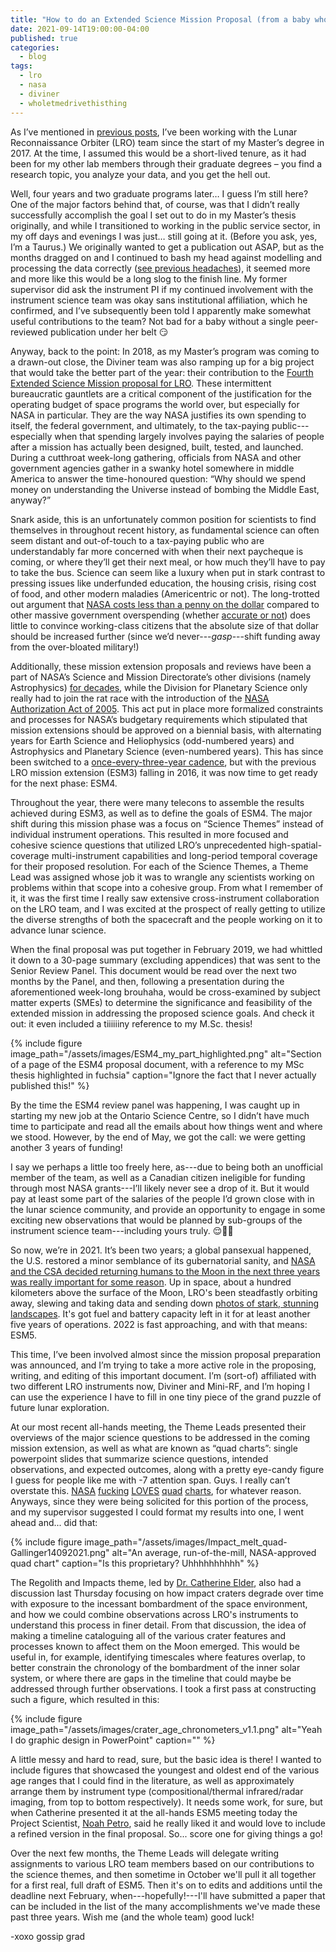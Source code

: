 ```yaml
---
title: "How to do an Extended Science Mission Proposal (from a baby who has no idea what she's doing)"
date: 2021-09-14T19:00:00-04:00
published: true
categories:
  - blog
tags:
  - lro
  - nasa
  - diviner
  - wholetmedrivethisthing
---
```


As I’ve mentioned in [previous posts](https://cailingallinger.medium.com/hello-world-b2ad230134f1), I’ve been working with the Lunar Reconnaissance Orbiter (LRO) team since the start of my Master’s degree in 2017. At the time, I assumed this would be a short-lived tenure, as it had been for my other lab members through their graduate degrees – you find a research topic, you analyze your data, and you get the hell out.

Well, four years and two graduate programs later… I guess I’m still here? One of the major factors behind that, of course, was that I didn’t really successfully accomplish the goal I set out to do in my Master’s thesis originally, and while I transitioned to working in the public service sector, in my off days and evenings I was just… still going at it. (Before you ask, yes, I’m a Taurus.) We originally wanted to get a publication out ASAP, but as the months dragged on and I continued to bash my head against modelling and processing the data correctly ([see previous headaches](https://cailingallinger.medium.com/super-model-b3396b76a2ab)), it seemed more and more like this would be a long slog to the finish line. My former supervisor did ask the instrument PI if my continued involvement with the instrument science team was okay sans institutional affiliation, which he confirmed, and I’ve subsequently been told I apparently make somewhat useful contributions to the team? Not bad for a baby without a single peer-reviewed publication under her belt 😏

Anyway, back to the point: In 2018, as my Master’s program was coming to a drawn-out close, the Diviner team was also ramping up for a big project that would take the better part of the year: their contribution to the [Fourth Extended Science Mission proposal for LRO](https://www.nasa.gov/feature/goddard/2019/nasa-reflects-on-legacy-of-lro-as-moon-orbiting-mission-reaches-10-year-anniversary). These intermittent bureaucratic gauntlets are a critical component of the justification for the operating budget of space programs the world over, but especially for NASA in particular. They are the way NASA justifies its own spending to itself, the federal government, and ultimately, to the tax-paying public---especially when that spending largely involves paying the salaries of people after a mission has actually been designed, built, tested, and launched. During a cutthroat week-long gathering, officials from NASA and other government agencies gather in a swanky hotel somewhere in middle America to answer the time-honoured question: “Why should we spend money on understanding the Universe instead of bombing the Middle East, anyway?”

Snark aside, this is an unfortunately common position for scientists to find themselves in throughout recent history, as fundamental science can often seem distant and out-of-touch to a tax-paying public who are understandably far more concerned with when their next paycheque is coming, or where they’ll get their next meal, or how much they’ll have to pay to take the bus. Science can seem like a luxury when put in stark contrast to pressing issues like underfunded education, the housing crisis, rising cost of food, and other modern maladies (Americentric or not). The long-trotted out argument that [NASA costs less than a penny on the dollar](https://www.nasa.gov/specials/value-of-nasa/) compared to other massive government overspending (whether [accurate or not](https://www.smallstepstospace.com/content/2015/9/17/the-mythical-penny-for-nasa)) does little to convince working-class citizens that the absolute size of that dollar should be increased further (since we’d never---_gasp_---shift funding away from the over-bloated military!)

Additionally, these mission extension proposals and reviews have been a part of NASA’s Science and Mission Directorate’s other divisions (namely Astrophysics) [for decades](https://www.nap.edu/read/23624/chapter/1), while the Division for Planetary Science only really had to join the rat race with the introduction of the [NASA Authorization Act of 2005](https://en.wikipedia.org/wiki/NASA_Authorization_Act_of_2005). This act put in place more formalized constraints and processes for NASA’s budgetary requirements which stipulated that mission extensions should be approved on a biennial basis, with alternating years for Earth Science and Heliophysics (odd-numbered years) and Astrophysics and Planetary Science (even-numbered years). This has since been switched to a [once-every-three-year cadence](https://spacenews.com/report-recommends-less-frequent-reviews-of-ongoing-nasa-science-missions/), but with the previous LRO mission extension (ESM3) falling in 2016, it was now time to get ready for the next phase: ESM4.

Throughout the year, there were many telecons to assemble the results achieved during ESM3, as well as to define the goals of ESM4. The major shift during this mission phase was a focus on “Science Themes” instead of individual instrument operations. This resulted in more focused and cohesive science questions that utilized LRO’s unprecedented high-spatial-coverage multi-instrument capabilities and long-period temporal coverage for their proposed resolution. For each of the Science Themes, a Theme Lead was assigned whose job it was to wrangle any scientists working on problems within that scope into a cohesive group. From what I remember of it, it was the first time I really saw extensive cross-instrument collaboration on the LRO team, and I was excited at the prospect of really getting to utilize the diverse strengths of both the spacecraft and the people working on it to advance lunar science.

When the final proposal was put together in February 2019, we had whittled it down to a 30-page summary (excluding appendices) that was sent to the Senior Review Panel. This document would be read over the next two months by the Panel, and then, following a presentation during the aforementioned week-long brouhaha, would be cross-examined by subject matter experts (SMEs) to determine the significance and feasibility of the extended mission in addressing the proposed science goals. And check it out: it even included a tiiiiiiny reference to my M.Sc. thesis!

{% include figure image_path="/assets/images/ESM4_my_part_highlighted.png" alt="Section of a page of the ESM4 proposal document, with a reference to my MSc thesis highlighted in fuchsia" caption="Ignore the fact that I never actually published this!" %}

By the time the ESM4 review panel was happening, I was caught up in starting my new job at the Ontario Science Centre, so I didn’t have much time to participate and read all the emails about how things went and where we stood. However, by the end of May, we got the call: we were getting another 3 years of funding!

I say we perhaps a little too freely here, as---due to being both an unofficial member of the team, as well as a Canadian citizen ineligible for funding through most NASA grants---I’ll likely never see a drop of it. But it would pay at least some part of the salaries of the people I’d grown close with in the lunar science community, and provide an opportunity to engage in some exciting new observations that would be planned by sub-groups of the instrument science team---including yours truly. 😌💅🏻

So now, we’re in 2021. It’s been two years; a global pansexual happened, the U.S. restored a minor semblance of its gubernatorial sanity, and [NASA and the CSA decided returning humans to the Moon in the next three years was really important for some reason](https://www.asc-csa.gc.ca/eng/astronomy/moon-exploration/artemis-missions.asp). Up in space, about a hundred kilometers above the surface of the Moon, LRO's been steadfastly orbiting away, slewing and taking data and sending down [photos of stark, stunning landscapes](http://lroc.sese.asu.edu/posts/1090). It's got fuel and battery capacity left in it for at least another five years of operations. 2022 is fast approaching, and with that means: ESM5. 

This time, I’ve been involved almost since the mission proposal preparation was announced, and I’m trying to take a more active role in the proposing, writing, and editing of this important document. I’m (sort-of) affiliated with two different LRO instruments now, Diviner and Mini-RF, and I’m hoping I can use the experience I have to fill in one tiny piece of the grand puzzle of future lunar exploration.

At our most recent all-hands meeting, the Theme Leads presented their overviews of the major science questions to be addressed in the coming mission extension, as well as what are known as “quad charts”: single powerpoint slides that summarize science questions, intended observations, and expected outcomes, along with a pretty eye-candy figure I guess for people like me with -7 attention span. Guys. I really can’t overstate this. [NASA](https://gmao.gsfc.nasa.gov/projects/columbia/slides/EnKF_Quad.pdf) [fucking](https://ntrs.nasa.gov/api/citations/20190030770/downloads/20190030770.pdf) [LOVES](https://ehb8.gsfc.nasa.gov/sbir/public/documentDownload;jsessionid=QCEfz6RPsxw5ZMIjbvgZOOdin5tgbMalYwjoEopWhFR07ajJ8nK5!-33163174?contractNum=NNJ08JA64C&severFile=157445_11_19_2010_13_06_52.pdf&proposalId=SBIR_06_P2_066837) [quad](https://esto.nasa.gov/files/EntryQuad_instructions_template.ppt) [charts](https://cce-signin.gsfc.nasa.gov/online_help_docs/quadchart_help.html), for whatever reason. Anyways, since they were being solicited for this portion of the process, and my supervisor suggested I could format my results into one, I went ahead and... did that:

{% include figure image_path="/assets/images/Impact_melt_quad-Gallinger14092021.png" alt="An average, run-of-the-mill, NASA-approved quad chart" caption="Is this proprietary? Uhhhhhhhhhh" %}

The Regolith and Impacts theme, led by [Dr. Catherine Elder](https://science.jpl.nasa.gov/people/Elder/), also had a discussion last Thursday focusing on how impact craters degrade over time with exposure to the incessant bombardment of the space environment, and how we could combine observations across LRO's instruments to understand this process in finer detail. From that discussion, the idea of making a timeline cataloguing all of the various crater features and processes known to affect them on the Moon emerged. This would be useful in, for example, identifying timescales where features overlap, to better constrain the chronology of the bombardment of the inner solar system, or where there are gaps in the timeline that could maybe be addressed through further observations. I took a first pass at constructing such a figure, which resulted in this:

{% include figure image_path="/assets/images/crater_age_chronometers_v1.1.png" alt="Yeah I do graphic design in PowerPoint" caption="" %}

A little messy and hard to read, sure, but the basic idea is there! I wanted to include figures that showcased the youngest and oldest end of the various age ranges that I could find in the literature, as well as approximately arrange them by instrument type (compositional/thermal infrared/radar imaging, from top to bottom respectively). It needs some work, for sure, but when Catherine presented it at the all-hands ESM5 meeting today the Project Scientist, [Noah Petro](https://www.nasa.gov/mediacast/gravity-assist-podcast-mapping-the-moon-with-noah-petro), said he really liked it and would love to include a refined version in the final proposal. So... score one for giving things a go!

Over the next few months, the Theme Leads will delegate writing assignments to various LRO team members based on our contributions to the science themes, and then sometime in October we'll pull it all together for a first real, full draft of ESM5. Then it's on to edits and additions until the deadline next February, when---hopefully!---I'll have submitted a paper that can be included in the list of the many accomplishments we've made these past three years. Wish me (and the whole team) good luck!

-xoxo gossip grad

